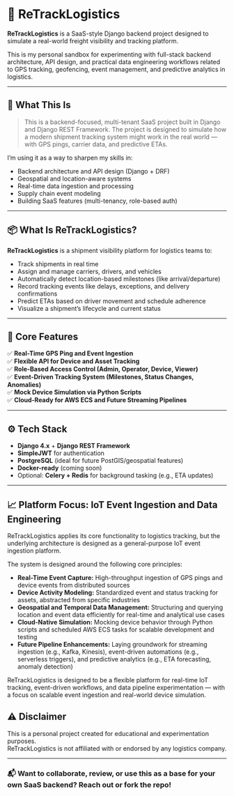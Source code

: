 # 🚚 ReTrackLogistics

**ReTrackLogistics** is a SaaS-style Django backend project designed to simulate a real-world freight visibility and tracking platform.

This is my personal sandbox for experimenting with full-stack backend architecture, API design, and practical data engineering workflows related to GPS tracking, geofencing, event management, and predictive analytics in logistics.

---

## 🧠 What This Is

> This is a backend-focused, multi-tenant SaaS project built in Django and Django REST Framework. The project is designed to simulate how a modern shipment tracking system might work in the real world — with GPS pings, carrier data, and predictive ETAs.

I’m using it as a way to sharpen my skills in:

- Backend architecture and API design (Django + DRF)
- Geospatial and location-aware systems
- Real-time data ingestion and processing
- Supply chain event modeling
- Building SaaS features (multi-tenancy, role-based auth)

---

## 📦 What Is ReTrackLogistics?

**ReTrackLogistics** is a shipment visibility platform for logistics teams to:

- Track shipments in real time
- Assign and manage carriers, drivers, and vehicles
- Automatically detect location-based milestones (like arrival/departure)
- Record tracking events like delays, exceptions, and delivery confirmations
- Predict ETAs based on driver movement and schedule adherence
- Visualize a shipment’s lifecycle and current status

---

## 🔑 Core Features

✅ **Real-Time GPS Ping and Event Ingestion**  
✅ **Flexible API for Device and Asset Tracking**  
✅ **Role-Based Access Control (Admin, Operator, Device, Viewer)**  
✅ **Event-Driven Tracking System (Milestones, Status Changes, Anomalies)**  
✅ **Mock Device Simulation via Python Scripts**  
✅ **Cloud-Ready for AWS ECS and Future Streaming Pipelines**  

---

## ⚙️ Tech Stack

- **Django 4.x** + **Django REST Framework**
- **SimpleJWT** for authentication
- **PostgreSQL** (ideal for future PostGIS/geospatial features)
- **Docker-ready** (coming soon)
- Optional: **Celery + Redis** for background tasking (e.g., ETA updates)

---

## 📈 Platform Focus: IoT Event Ingestion and Data Engineering

ReTrackLogistics applies its core functionality to logistics tracking, but the underlying architecture is designed as a general-purpose IoT event ingestion platform.

The system is designed around the following core principles:

- **Real-Time Event Capture:** High-throughput ingestion of GPS pings and device events from distributed sources
- **Device Activity Modeling:** Standardized event and status tracking for assets, abstracted from specific industries
- **Geospatial and Temporal Data Management:** Structuring and querying location and event data efficiently for real-time and analytical use cases
- **Cloud-Native Simulation:** Mocking device behavior through Python scripts and scheduled AWS ECS tasks for scalable development and testing
- **Future Pipeline Enhancements:** Laying groundwork for streaming ingestion (e.g., Kafka, Kinesis), event-driven automations (e.g., serverless triggers), and predictive analytics (e.g., ETA forecasting, anomaly detection)

ReTrackLogistics is designed to be a flexible platform for real-time IoT tracking, event-driven workflows, and data pipeline experimentation — with a focus on scalable event ingestion and real-world device simulation.

## ⚠️ Disclaimer

This is a personal project created for educational and experimentation purposes.  
ReTrackLogistics is not affiliated with or endorsed by any logistics company.

---

### 📬 Want to collaborate, review, or use this as a base for your own SaaS backend? Reach out or fork the repo!

